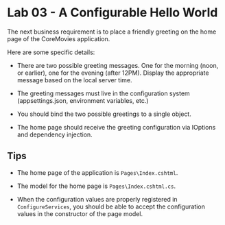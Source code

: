 # Lab 03 - A Configurable Hello World

The next business requirement is to place a friendly greeting on the home page of the CoreMovies application. 

Here are some specific details:

- There are two possible greeting messages. One for the morning (noon, or earlier), one for the evening (after 12PM). Display the appropriate message based on the local server time.

- The greeting messages must live in the configuration system (appsettings.json, environment variables, etc.)

- You should bind the two possible greetings to a single object.

- The home page should receive the greeting configuration via IOptions and dependency injection.

## Tips

- The home page of the application is `Pages\Index.cshtml`.

- The model for the home page is `Pages\Index.cshtml.cs`.

- When the configuration values are properly registered in `ConfigureServices`, you should be able to accept the configuration values in the constructor of the page model.
